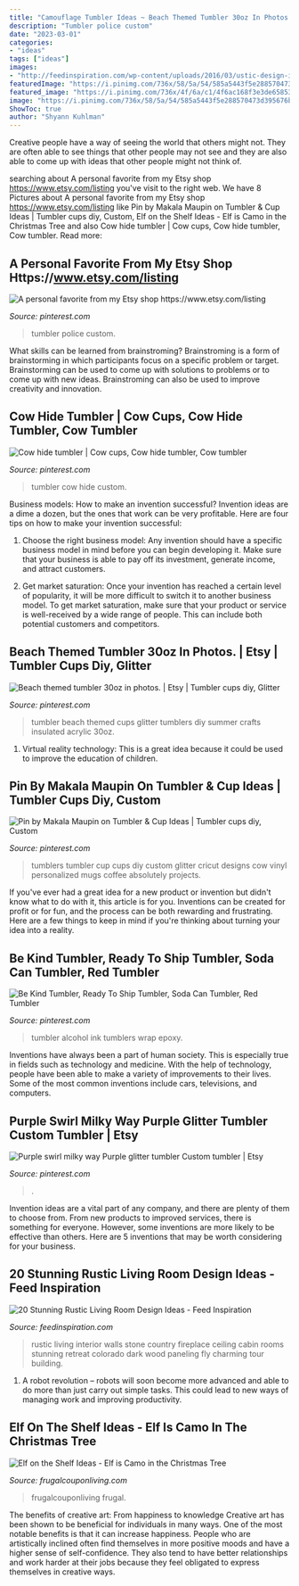 ```yaml
---
title: "Camouflage Tumbler Ideas ~ Beach Themed Tumbler 30oz In Photos."
description: "Tumbler police custom"
date: "2023-03-01"
categories:
- "ideas"
tags: ["ideas"]
images:
- "http://feedinspiration.com/wp-content/uploads/2016/03/ustic-design-ideas-for-White-Paneled-Walls-Decorating-Ideas.jpg"
featuredImage: "https://i.pinimg.com/736x/58/5a/54/585a5443f5e288570473d395676b9db7.jpg"
featured_image: "https://i.pinimg.com/736x/4f/6a/c1/4f6ac168f3e3de6585315cf101840547.jpg"
image: "https://i.pinimg.com/736x/58/5a/54/585a5443f5e288570473d395676b9db7.jpg"
ShowToc: true
author: "Shyann Kuhlman"
---
```



Creative people have a way of seeing the world that others might not. They are often able to see things that other people may not see and they are also able to come up with ideas that other people might not think of.

	

		
searching about A personal favorite from my Etsy shop https://www.etsy.com/listing you've visit to the right web. We have 8 Pictures about A personal favorite from my Etsy shop https://www.etsy.com/listing like Pin by Makala Maupin on Tumbler &amp; Cup Ideas | Tumbler cups diy, Custom, Elf on the Shelf Ideas - Elf is Camo in the Christmas Tree and also Cow hide tumbler | Cow cups, Cow hide tumbler, Cow tumbler. Read more:
		
    
## A Personal Favorite From My Etsy Shop Https://www.etsy.com/listing

<img loading=lazy src="https://i.pinimg.com/736x/81/75/b3/8175b37afa451b908bcef5c012544c74.jpg" onerror="this.onerror=null;this.src='https://tse4.mm.bing.net/th?id=OIP.kSM6XHvD8RcXCf5MAoFr1QHaNK&amp;pid=15.1';" alt="A personal favorite from my Etsy shop https://www.etsy.com/listing">

_Source: pinterest.com_

>tumbler police custom. 

	

What skills can be learned from brainstroming?
Brainstroming is a form of brainstorming in which participants focus on a specific problem or target. Brainstorming can be used to come up with solutions to problems or to come up with new ideas. Brainstroming can also be used to improve creativity and innovation.

    
## Cow Hide Tumbler | Cow Cups, Cow Hide Tumbler, Cow Tumbler

<img loading=lazy src="https://i.pinimg.com/736x/13/31/e4/1331e4579dbeb687a6a50a0f4d057f06.jpg" onerror="this.onerror=null;this.src='https://tse3.mm.bing.net/th?id=OIP.GiGr22f15jGIW0vOe9L1bQHaPo&amp;pid=15.1';" alt="Cow hide tumbler | Cow cups, Cow hide tumbler, Cow tumbler">

_Source: pinterest.com_

>tumbler cow hide custom. 

	

Business models: How to make an invention successful?
Invention ideas are a dime a dozen, but the ones that work can be very profitable. Here are four tips on how to make your invention successful:
1. Choose the right business model: Any invention should have a specific business model in mind before you can begin developing it. Make sure that your business is able to pay off its investment, generate income, and attract customers.

2. Get market saturation: Once your invention has reached a certain level of popularity, it will be more difficult to switch it to another business model. To get market saturation, make sure that your product or service is well-received by a wide range of people. This can include both potential customers and competitors.


    
## Beach Themed Tumbler 30oz In Photos. | Etsy | Tumbler Cups Diy, Glitter

<img loading=lazy src="https://i.pinimg.com/736x/4f/6a/c1/4f6ac168f3e3de6585315cf101840547.jpg" onerror="this.onerror=null;this.src='https://tse2.mm.bing.net/th?id=OIP.9KaPgihqpAEZbc1F21gmMgHaNL&amp;pid=15.1';" alt="Beach themed tumbler 30oz in photos. | Etsy | Tumbler cups diy, Glitter">

_Source: pinterest.com_

>tumbler beach themed cups glitter tumblers diy summer crafts insulated acrylic 30oz. 

	

1. Virtual reality technology: This is a great idea because it could be used to improve the education of children.

    
## Pin By Makala Maupin On Tumbler &amp; Cup Ideas | Tumbler Cups Diy, Custom

<img loading=lazy src="https://i.pinimg.com/736x/63/69/0b/63690ba26e808336de63ffed85ca383c.jpg" onerror="this.onerror=null;this.src='https://tse4.mm.bing.net/th?id=OIP.kRY4nNiY-eIkqb7nu_KWnwHaLQ&amp;pid=15.1';" alt="Pin by Makala Maupin on Tumbler &amp; Cup Ideas | Tumbler cups diy, Custom">

_Source: pinterest.com_

>tumblers tumbler cup cups diy custom glitter cricut designs cow vinyl personalized mugs coffee absolutely projects. 

	

If you've ever had a great idea for a new product or invention but didn't know what to do with it, this article is for you. Inventions can be created for profit or for fun, and the process can be both rewarding and frustrating. Here are a few things to keep in mind if you're thinking about turning your idea into a reality.

    
## Be Kind Tumbler, Ready To Ship Tumbler, Soda Can Tumbler, Red Tumbler

<img loading=lazy src="https://i.pinimg.com/736x/58/5a/54/585a5443f5e288570473d395676b9db7.jpg" onerror="this.onerror=null;this.src='https://tse1.mm.bing.net/th?id=OIP.9ZpA3T6RiJ-8iQ8sTt08sAHaLD&amp;pid=15.1';" alt="Be Kind Tumbler, Ready To Ship Tumbler, Soda Can Tumbler, Red Tumbler">

_Source: pinterest.com_

>tumbler alcohol ink tumblers wrap epoxy. 

	

Inventions have always been a part of human society. This is especially true in fields such as technology and medicine. With the help of technology, people have been able to make a variety of improvements to their lives. Some of the most common inventions include cars, televisions, and computers.

    
## Purple Swirl Milky Way Purple Glitter Tumbler Custom Tumbler | Etsy

<img loading=lazy src="https://i.pinimg.com/736x/62/58/52/6258526f8d0998fb159b22c94cb2a7ed.jpg" onerror="this.onerror=null;this.src='https://tse4.mm.bing.net/th?id=OIP.U5gXdwA-HBoNrDjNMeW7VwHaNF&amp;pid=15.1';" alt="Purple swirl milky way Purple glitter tumbler Custom tumbler | Etsy">

_Source: pinterest.com_

>. 

	

Invention ideas are a vital part of any company, and there are plenty of them to choose from. From new products to improved services, there is something for everyone. However, some inventions are more likely to be effective than others. Here are 5 inventions that may be worth considering for your business.

    
## 20 Stunning Rustic Living Room Design Ideas - Feed Inspiration

<img loading=lazy src="http://feedinspiration.com/wp-content/uploads/2016/03/ustic-design-ideas-for-White-Paneled-Walls-Decorating-Ideas.jpg" onerror="this.onerror=null;this.src='https://tse2.mm.bing.net/th?id=OIP.jYfz6ow4UrDgakUfgC0BcwHaKJ&amp;pid=15.1';" alt="20 Stunning Rustic Living Room Design Ideas - Feed Inspiration">

_Source: feedinspiration.com_

>rustic living interior walls stone country fireplace ceiling cabin rooms stunning retreat colorado dark wood paneling fly charming tour building. 

	

1. A robot revolution – robots will soon become more advanced and able to do more than just carry out simple tasks. This could lead to new ways of managing work and improving productivity.

    
## Elf On The Shelf Ideas - Elf Is Camo In The Christmas Tree

<img loading=lazy src="https://www.frugalcouponliving.com/wp-content/uploads/2014/11/Elf-on-the-shelf-ideas-camo-frugal-coupon-living.jpg" onerror="this.onerror=null;this.src='https://tse2.mm.bing.net/th?id=OIP.7r37pjWjbchiaOhq1IXnjgHaLH&amp;pid=15.1';" alt="Elf on the Shelf Ideas - Elf is Camo in the Christmas Tree">

_Source: frugalcouponliving.com_

>frugalcouponliving frugal. 

	

The benefits of creative art: From happiness to knowledge
Creative art has been shown to be beneficial for individuals in many ways. One of the most notable benefits is that it can increase happiness. People who are artistically inclined often find themselves in more positive moods and have a higher sense of self-confidence. They also tend to have better relationships and work harder at their jobs because they feel obligated to express themselves in creative ways.

